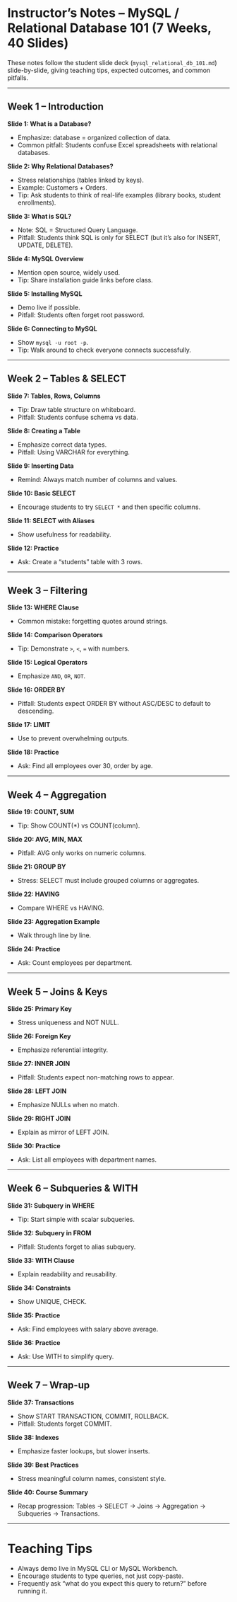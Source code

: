 # Instructor’s Notes – MySQL / Relational Database 101 (7 Weeks, 40 Slides)

These notes follow the student slide deck (`mysql_relational_db_101.md`) slide-by-slide, giving teaching tips, expected outcomes, and common pitfalls.

---

## Week 1 – Introduction

**Slide 1: What is a Database?**
- Emphasize: database = organized collection of data.
- Common pitfall: Students confuse Excel spreadsheets with relational databases.

**Slide 2: Why Relational Databases?**
- Stress relationships (tables linked by keys).
- Example: Customers + Orders.
- Tip: Ask students to think of real-life examples (library books, student enrollments).

**Slide 3: What is SQL?**
- Note: SQL = Structured Query Language.
- Pitfall: Students think SQL is only for SELECT (but it’s also for INSERT, UPDATE, DELETE).

**Slide 4: MySQL Overview**
- Mention open source, widely used.
- Tip: Share installation guide links before class.

**Slide 5: Installing MySQL**
- Demo live if possible.
- Pitfall: Students often forget root password.

**Slide 6: Connecting to MySQL**
- Show `mysql -u root -p`.
- Tip: Walk around to check everyone connects successfully.

---

## Week 2 – Tables & SELECT

**Slide 7: Tables, Rows, Columns**
- Tip: Draw table structure on whiteboard.
- Pitfall: Students confuse schema vs data.

**Slide 8: Creating a Table**
- Emphasize correct data types.
- Pitfall: Using VARCHAR for everything.

**Slide 9: Inserting Data**
- Remind: Always match number of columns and values.

**Slide 10: Basic SELECT**
- Encourage students to try `SELECT *` and then specific columns.

**Slide 11: SELECT with Aliases**
- Show usefulness for readability.

**Slide 12: Practice**
- Ask: Create a “students” table with 3 rows.

---

## Week 3 – Filtering

**Slide 13: WHERE Clause**
- Common mistake: forgetting quotes around strings.

**Slide 14: Comparison Operators**
- Tip: Demonstrate `>`, `<`, `=` with numbers.

**Slide 15: Logical Operators**
- Emphasize `AND`, `OR`, `NOT`.

**Slide 16: ORDER BY**
- Pitfall: Students expect ORDER BY without ASC/DESC to default to descending.

**Slide 17: LIMIT**
- Use to prevent overwhelming outputs.

**Slide 18: Practice**
- Ask: Find all employees over 30, order by age.

---

## Week 4 – Aggregation

**Slide 19: COUNT, SUM**
- Tip: Show COUNT(*) vs COUNT(column).

**Slide 20: AVG, MIN, MAX**
- Pitfall: AVG only works on numeric columns.

**Slide 21: GROUP BY**
- Stress: SELECT must include grouped columns or aggregates.

**Slide 22: HAVING**
- Compare WHERE vs HAVING.

**Slide 23: Aggregation Example**
- Walk through line by line.

**Slide 24: Practice**
- Ask: Count employees per department.

---

## Week 5 – Joins & Keys

**Slide 25: Primary Key**
- Stress uniqueness and NOT NULL.

**Slide 26: Foreign Key**
- Emphasize referential integrity.

**Slide 27: INNER JOIN**
- Pitfall: Students expect non-matching rows to appear.

**Slide 28: LEFT JOIN**
- Emphasize NULLs when no match.

**Slide 29: RIGHT JOIN**
- Explain as mirror of LEFT JOIN.

**Slide 30: Practice**
- Ask: List all employees with department names.

---

## Week 6 – Subqueries & WITH

**Slide 31: Subquery in WHERE**
- Tip: Start simple with scalar subqueries.

**Slide 32: Subquery in FROM**
- Pitfall: Students forget to alias subquery.

**Slide 33: WITH Clause**
- Explain readability and reusability.

**Slide 34: Constraints**
- Show UNIQUE, CHECK.

**Slide 35: Practice**
- Ask: Find employees with salary above average.

**Slide 36: Practice**
- Ask: Use WITH to simplify query.

---

## Week 7 – Wrap-up

**Slide 37: Transactions**
- Show START TRANSACTION, COMMIT, ROLLBACK.
- Pitfall: Students forget COMMIT.

**Slide 38: Indexes**
- Emphasize faster lookups, but slower inserts.

**Slide 39: Best Practices**
- Stress meaningful column names, consistent style.

**Slide 40: Course Summary**
- Recap progression: Tables → SELECT → Joins → Aggregation → Subqueries → Transactions.

---

# Teaching Tips
- Always demo live in MySQL CLI or MySQL Workbench.
- Encourage students to type queries, not just copy-paste.
- Frequently ask “what do you expect this query to return?” before running it.
